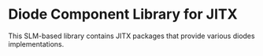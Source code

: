# Diode Component Library for JITX

This SLM-based library contains JITX packages that provide various diodes
implementations.

